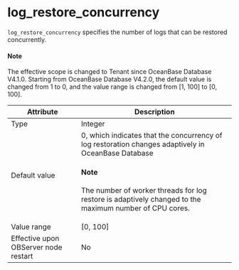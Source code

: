 # log_restore_concurrency

`log_restore_concurrency` specifies the number of logs that can be restored concurrently. 

<main id="notice" type='explain'>

  <h4>Note</h4>

  <p>The effective scope is changed to Tenant since OceanBase Database V4.1.0. Starting from OceanBase Database V4.2.0, the default value is changed from 1 to 0, and the value range is changed from [1, 100] to [0, 100]. </p>

</main>

| **Attribute** | **Description** |
| --- | --- |
| Type | Integer |
| Default value | 0, which indicates that the concurrency of log restoration changes adaptively in OceanBase Database<main id="notice" type='explain'><h4>Note</h4><p>The number of worker threads for log restore is adaptively changed to the maximum number of CPU cores.</p></main> |
| Value range | \[0, 100] |
| Effective upon OBServer node restart | No |